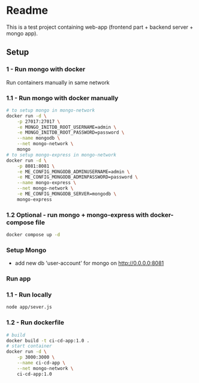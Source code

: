 # Readme

This is a test project containing web-app (frontend part + backend server + mongo app).

## Setup

### 1 - Run mongo with docker

Run containers manually in same network

### 1.1 - Run mongo with docker manually

```bash
# to setup mongo in mongo-network
docker run -d \
    -p 27017:27017 \
    -e MONGO_INITDB_ROOT_USERNAME=admin \
    -e MONGO_INITDB_ROOT_PASSWORD=password \
    --name mongodb \
    --net mongo-network \
    mongo
# to setup mongo-express in mongo-network
docker run -d \
    -p 8081:8081 \
    -e ME_CONFIG_MONGODB_ADMINUSERNAME=admin \
    -e ME_CONFIG_MONGODB_ADMINPASSWORD=password \
    --name mongo-express \
    --net mongo-network \
    -e ME_CONFIG_MONGODB_SERVER=mongodb \
    mongo-express
```

### 1.2 Optional - run mongo + mongo-express with docker-compose file

```bash
docker compose up -d
```

### Setup Mongo

- add new db 'user-account' for mongo on <http://0.0.0.0:8081>

### Run app

### 1.1 - Run locally

```bash
node app/sever.js
```

### 1.2 - Run dockerfile

```bash
# build
docker build -t ci-cd-app:1.0 .
# start container
docker run -d \
    -p 3000:3000 \
    --name ci-cd-app \
    --net mongo-network \
    ci-cd-app:1.0
```
